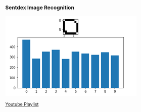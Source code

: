 ### Sentdex Image Recognition

![](pic.png)

[Youtube Playlist](https://www.youtube.com/playlist?list=PLQVvvaa0QuDffXBfcH9ZJuvctJV3OtB8A)